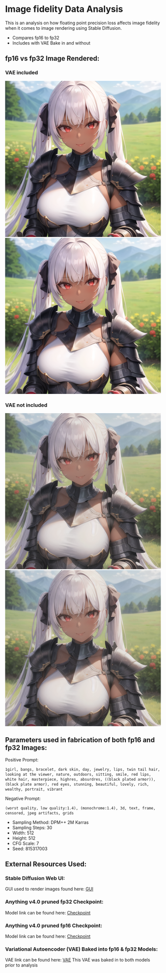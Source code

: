 # Image fidelity Data Analysis

This is an analysis on how floating point precision loss affects image fidelity when it comes to image rendering using Stable Diffusion.
* Compares fp16 to fp32
* Includes with VAE Bake in and without

## fp16 vs fp32 Image Rendered:

### VAE included

<p align="center">
  <img src="input/anything-v4.0-pruned-fp16-vae.png" alt="White-Haired Warrior Princess">
  <img src="input/anything-v4.0-pruned-fp32-vae.png" alt="White-Haired Warrior Princess">
</p>

### VAE not included

<p align="center">
  <img src="input/anything-v4.0-pruned-fp16.png" alt="White-Haired Warrior Princess">
  <img src="input/anything-v4.0-pruned-fp32.png" alt="White-Haired Warrior Princess">
</p>

## Parameters used in fabrication of both fp16 and fp32 Images:

Positive Prompt:
```
1girl, bangs, bracelet, dark skin, day, jewelry, lips, twin tail hair, looking at the viewer, nature, outdoors, sitting, smile, red lips, white hair, masterpiece, highres, absurdres, ((black plated armor)), (black plate armor), red eyes, stunning, beautiful, lovely, rich, wealthy, portrait, vibrant
```

Negative Prompt:
```
(worst quality, low quality:1.4), (monochrome:1.4), 3d, text, frame, censored, jpeg artifacts, grids
```

* Sampling Method: DPM++ 2M Karras
* Sampling Steps: 30
* Width: 512
* Height: 512
* CFG Scale: 7
* Seed: 815317003

## External Resources Used:

### Stable Diffusion Web UI:

GUI used to render images found here: [GUI](https://github.com/AUTOMATIC1111/stable-diffusion-webui)

### Anything v4.0 pruned fp32 Checkpoint:

Model link can be found here: [Checkpoint](https://huggingface.co/andite/anything-v4.0/blob/main/anything-v4.0-pruned-fp32.ckpt)

### Anything v4.0 pruned fp16 Checkpoint:

Model link can be found here: [Checkpoint](https://huggingface.co/andite/anything-v4.0/blob/main/anything-v4.0-pruned-fp16.ckpt)

### Variational Autoencoder (VAE) Baked into fp16 & fp32 Models:

VAE link can be found here: [VAE](https://huggingface.co/andite/anything-v4.0/blob/main/anything-v4.0.vae.pt)
This VAE was baked in to both models prior to analysis